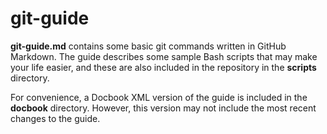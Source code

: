 git-guide
=========

**git-guide.md** contains some basic git commands written in GitHub Markdown. The guide describes some sample Bash scripts that may make your life easier, and these are also included in the repository in the **scripts** directory.

For convenience, a Docbook XML version of the guide is included in the **docbook** directory. However, this version may not include the most recent changes to the guide. 